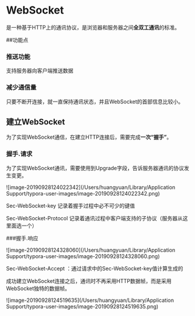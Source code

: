 # WebSocket

是一种基于HTTP上的通讯协议，是浏览器和服务器之间**全双工通讯**的标准。



##功能点



### 推送功能

支持服务器向客户端推送数据



### 减少通信量

只要不断开连接，就一直保持通讯状态，并且WebSocket的首部信息比较小。





## 建立WebSocket

为了实现WebSocket通信，在建立HTTP连接后，需要完成**一次“握手”**。



### 握手.请求

为了实现WebSocket通讯，需要使用到Upgrade字段，告诉服务器通讯的协议发生变更。

![image-20190928124022342](/Users/huangyuan/Library/Application Support/typora-user-images/image-20190928124022342.png)

Sec-WebSocket-key  记录着握手过程中必不可少的键值

Sec-WebSocket-Protocol  记录着通讯过程中客户端支持的子协议（服务器从这里面选一个）



###握手.响应

![image-20190928124328060](/Users/huangyuan/Library/Application Support/typora-user-images/image-20190928124328060.png)

Sec-WebSocket-Accept ：通过请求中的Sec-WebSocket-key值计算生成的



成功建立WebSocket连接之后，通讯时不再采用HTTP数据帧，而是采用WebSocket独特的数据帧。

![image-20190928124519635](/Users/huangyuan/Library/Application Support/typora-user-images/image-20190928124519635.png)





